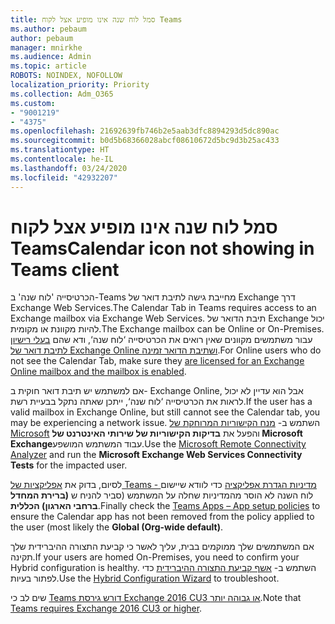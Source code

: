 ```yaml
---
title: סמל לוח שנה אינו מופיע אצל לקוח Teams
ms.author: pebaum
author: pebaum
manager: mnirkhe
ms.audience: Admin
ms.topic: article
ROBOTS: NOINDEX, NOFOLLOW
localization_priority: Priority
ms.collection: Adm_O365
ms.custom:
- "9001219"
- "4375"
ms.openlocfilehash: 21692639fb746b2e5aab3dfc8894293d5dc890ac
ms.sourcegitcommit: b0d5b68366028abcf08610672d5bc9d3b25ac433
ms.translationtype: HT
ms.contentlocale: he-IL
ms.lasthandoff: 03/24/2020
ms.locfileid: "42932207"
---
```

# <a name="calendar-icon-not-showing-in-teams-client"></a><span data-ttu-id="60969-102">סמל לוח שנה אינו מופיע אצל לקוח Teams</span><span class="sxs-lookup"><span data-stu-id="60969-102">Calendar icon not showing in Teams client</span></span>

<span data-ttu-id="60969-103">הכרטיסייה 'לוח שנה' ב-Teams מחייבת גישה לתיבת דואר של Exchange דרך Exchange Web Services.</span><span class="sxs-lookup"><span data-stu-id="60969-103">The Calendar Tab in Teams requires access to an Exchange mailbox via Exchange Web Services.</span></span> <span data-ttu-id="60969-104">תיבת הדואר של Exchange יכול להיות מקוונת או מקומית.</span><span class="sxs-lookup"><span data-stu-id="60969-104">The Exchange mailbox can be Online or On-Premises.</span></span> <span data-ttu-id="60969-105">עבור משתמשים מקוונים שאין רואים את הכרטיסייה ‘לוח שנה‘, ודא שהם [בעלי רישיון לתיבת דואר של Exchange Online ושתיבת הדואר זמינה](https://docs.microsoft.com/exchange/recipients-in-exchange-online/create-user-mailboxes).</span><span class="sxs-lookup"><span data-stu-id="60969-105">For Online users who do not see the Calendar Tab, make sure they [are licensed for an Exchange Online mailbox and the mailbox is enabled](https://docs.microsoft.com/exchange/recipients-in-exchange-online/create-user-mailboxes).</span></span>

<span data-ttu-id="60969-106">אם למשתמש יש תיבת דואר חוקית ב- Exchange Online, אבל הוא עדיין לא יכול לראות את הכרטיסייה ‘לוח שנה‘, ייתכן שאתה נתקל בבעיית רשת.</span><span class="sxs-lookup"><span data-stu-id="60969-106">If the user has a valid mailbox in Exchange Online, but still cannot see the Calendar tab, you may be experiencing a network issue.</span></span> <span data-ttu-id="60969-107">השתמש ב- [מנח הקישוריות המרוחקת של Microsoft](https://testconnectivity.microsoft.com/) והפעל את **בדיקות הקישוריות של שירותי האינטרנט של Microsoft Exchange**עבוד המשתמש המושפע.</span><span class="sxs-lookup"><span data-stu-id="60969-107">Use the [Microsoft Remote Connectivity Analyzer](https://testconnectivity.microsoft.com/) and run the **Microsoft Exchange Web Services Connectivity Tests** for the impacted user.</span></span>

<span data-ttu-id="60969-108">לסיום, בדוק את [אפליקציות של Teams - מדיניות הגדרת אפליקציה](https://admin.teams.microsoft.com/policies/app-setup) כדי לוודא שיישום לוח השנה לא הוסר מהמדיניות שחלה על המשתמש (סביר להניח ש **(ברירת המחדל ברחבי הארגון) הכללית**.</span><span class="sxs-lookup"><span data-stu-id="60969-108">Finally check the [Teams Apps – App setup policies](https://admin.teams.microsoft.com/policies/app-setup) to ensure the Calendar app has not been removed from the policy applied to the user (most likely the **Global (Org-wide default)**.</span></span>

<span data-ttu-id="60969-109">אם המשתמשים שלך ממוקמים בבית, עליך לאשר כי קביעת התצורה ההיברידית שלך תקינה.</span><span class="sxs-lookup"><span data-stu-id="60969-109">If your users are homed On-Premises, you need to confirm your Hybrid configuration is healthy.</span></span> <span data-ttu-id="60969-110">השתמש ב- [אשף קביעת התצורה ההיברידית](https://docs.microsoft.com/exchange/hybrid-deployment/hybrid-agent) כדי לפתור בעיות.</span><span class="sxs-lookup"><span data-stu-id="60969-110">Use the [Hybrid Configuration Wizard](https://docs.microsoft.com/exchange/hybrid-deployment/hybrid-agent) to troubleshoot.</span></span>

<span data-ttu-id="60969-111">שים לב כי [Teams דורש גירסת Exchange 2016 CU3 או גבוהה יותר](https://docs.microsoft.com/microsoftteams/exchange-teams-interact).</span><span class="sxs-lookup"><span data-stu-id="60969-111">Note that [Teams requires Exchange 2016 CU3 or higher](https://docs.microsoft.com/microsoftteams/exchange-teams-interact).</span></span>

